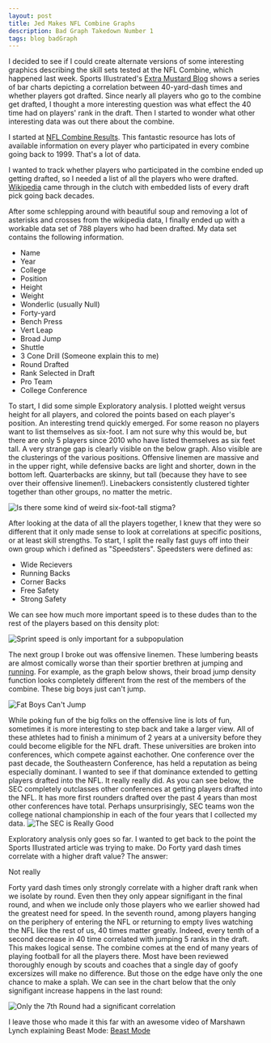 ```yaml
---
layout: post
title: Jed Makes NFL Combine Graphs
description: Bad Graph Takedown Number 1
tags: blog badGraph
---
```


I decided to see if I could create alternate versions of some interesting graphics
describing the skill sets tested at the NFL Combine, which happened last week.
Sports Illustrated's [Extra Mustard Blog](http://extramustard.si.com/2014/02/26/nfl-combine-40-yard-dash/)
shows a series of bar charts depicting a correlation between 40-yard-dash times and whether
players got drafted. Since nearly all players who go to the combine get drafted,
I thought a more interesting question was what effect the 40 time had on players' rank in
the draft. Then I started to wonder what other interesting data was out there about the
combine.

I started at [NFL Combine Results](http://nflcombineresults.com/). This fantastic resource
has lots of available information on every player who participated in every combine going back
to 1999. That's a lot of data.

I wanted to track whether players who participated in the combine ended up getting drafted, so
I needed a list of all the players who were drafted. [Wikipedia](http://en.wikipedia.org/wiki/2013_NFL_Draft)
came through in the clutch with embedded lists of every draft pick going back decades.

After some schlepping around with beautiful soup and removing a lot of asterisks and crosses
from the wikipedia data, I finally ended up with a workable data set of 788 players who had been drafted.
My data set contains the following information.

* Name
* Year
* College
* Position
* Height
* Weight
* Wonderlic (usually Null)
* Forty-yard
* Bench Press
* Vert Leap
* Broad Jump
* Shuttle
* 3 Cone Drill (Someone explain this to me)
* Round Drafted
* Rank Selected in Draft
* Pro Team
* College Conference

To start, I did some simple Exploratory analysis. I plotted weight versus height
for all players, and colored the points based on each player's position.
An interesting trend quickly emerged. For some reason no players want to list themselves
as six-foot. I am not sure why this would be, but there are only 5 players since 2010 who
have listed themselves as six feet tall. A very strange gap is clearly visible on the below graph.
Also visible are the clusterings of the various positions. Offensive linemen are massive and in the upper
right, while defensive backs are light and shorter, down in the bottom left. Quarterbacks are skinny,
but tall (because they have to see over their offensive linemen!). Linebackers consistently clustered
tighter together than other groups, no matter the metric. 

![Is there some kind of weird six-foot-tall stigma?](http://i.imgur.com/tr7vY5m.png)

After looking at the data of all the players together, I knew that they were so different that it only
made sense to look at correlations at specific positions, or at least skill strengths. To start, I split
the really fast guys off into their own group which i defined as "Speedsters".
Speedsters were defined as:

* Wide Recievers
* Running Backs
* Corner Backs
* Free Safety
* Strong Safety

We can see how much more important speed is to these dudes than to the rest of the players based on this
density plot:

![Sprint speed is only important for a subpopulation](http://i.imgur.com/plTPkhc.png)

The next group I broke out was offensive linemen. These lumbering beasts are almost comically worse than
their sportier brethren at jumping and [running](http://prod.images.chargers.clubs.nflcdn.com/image-web/NFL/CDA/data/deployed/prod/CHARGERS/assets/images/imported/SD/photos/clubimages/2014/02-February/tempOL2014_06Swanson--nfl_mezz_1280_1024.jpg?width=960&height=720).
For example, as the graph below shows, their broad jump density function looks completely different from the rest of
the members of the combine. These big boys just can't jump.

![Fat Boys Can't Jump](http://i.imgur.com/cxJQj81.png)

While poking fun of the big folks on the offensive line is lots of fun, sometimes it is more interesting to
step back and take a larger view. All of these athletes had to finish a minimum of 2 years at a university
before they could become eligible for the NFL draft. These universities are broken into conferences, which
compete against eachother. One conference over the past decade, the Southeastern Conference, has held
a reputation as being especially dominant. I wanted to see if that dominance extended to getting players
drafted into the NFL. It really really did. As you can see below, the SEC completely outclasses other
conferences at getting players drafted into the NFL. It has more first rounders drafted over the past
4 years than most other conferences have total. Perhaps unsurprisingly, SEC teams won the college
national championship in each of the four years that I collected my data.
![The SEC is Really Good](http://i.imgur.com/9EuDUgJ.png)

Exploratory analysis only goes so far. I wanted to get back to the point the Sports Illustrated
article was trying to make. Do Forty yard dash times correlate with a higher draft value? The answer:

Not really

Forty yard dash times only strongly correlate with a higher draft rank when we isolate by round. Even
then they only appear signifigant in the final round, and when we include only those players who we earlier
showed had the greatest need for speed. In the seventh round, among players hanging on the periphery of
entering the NFL or returning to empty lives watching the NFL like the rest of us, 40 times matter greatly.
Indeed, every tenth of a second decrease in 40 time correlated with jumping 5 ranks in the draft. This makes
logical sense. The combine comes at the end of many years of playing football for all the players there. Most
have been reviewed thoroughly enough by scouts and coaches that a single day of goofy excersizes will make no
difference. But those on the edge have only the one chance to make a splah. We can see
in the chart below that the only signifigant increase happens in the last round:

![Only the 7th Round had a significant correlation](http://i.imgur.com/7JzlUFv.png)

I leave those who made it this far with an awesome video of Marshawn Lynch explaining Beast Mode: [Beast Mode](http://www.nfl.com/videos/nfl-films-presents/09000d5d82217331/NFL-Films-Presents-Beast-mode)
